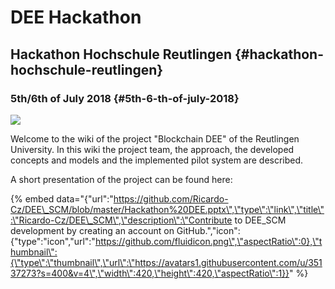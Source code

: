 # DEE Hackathon

## Hackathon Hochschule Reutlingen {#hackathon-hochschule-reutlingen}

### 5th/6th of July 2018 {#5th-6-th-of-july-2018}

![](.gitbook/assets/hackathon-logo.jpg)

Welcome to the wiki of the project "Blockchain DEE" of the Reutlingen University. In this wiki the project team, the approach, the developed concepts and models and the implemented pilot system are described.

A short presentation of the project can be found here:

{% embed data="{\"url\":\"https://github.com/Ricardo-Cz/DEE\_SCM/blob/master/Hackathon%20DEE.pptx\",\"type\":\"link\",\"title\":\"Ricardo-Cz/DEE\_SCM\",\"description\":\"Contribute to DEE\_SCM development by creating an account on GitHub.\",\"icon\":{\"type\":\"icon\",\"url\":\"https://github.com/fluidicon.png\",\"aspectRatio\":0},\"thumbnail\":{\"type\":\"thumbnail\",\"url\":\"https://avatars1.githubusercontent.com/u/35137273?s=400&v=4\",\"width\":420,\"height\":420,\"aspectRatio\":1}}" %}

